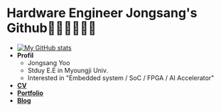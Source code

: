 # Hardware Engineer Jongsang's Github🧑🏻‍💻👷🏻‍♂️
* [![My GitHub stats](https://github-readme-stats.vercel.app/api?username=js4ngu)](https://github.com/js4ngu/github-readme-stats)
* **Profil**
  * Jongsang Yoo
  * Stduy E.E in Myoungji Univ.
  * Interested in "Embedded system / SoC / FPGA / AI Accelerator"
* [**CV**](https://user-images.githubusercontent.com/30527114/201471282-4e08ece0-619f-4174-818d-f2c2e3f547fd.png)
* [**Portfolio**](https://right-blarney-ad5.notion.site/ABOUT-JONG-SANG-1bccf54efce348f1a788425029a6b408)
* [**Blog**](https://blog.naver.com/ben0513)